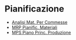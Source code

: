 # Pianificazione
- [Analisi Mat. Per Commesse](Sorgenti/DOC_VIS/TA/B£A/JM.md)
- [MRP Pianific. Materiali](Sorgenti/DOC_VIS/TA/B£A/M5.md)
- [MPS Piano Princ. Produzione](Sorgenti/DOC_VIS/TA/B£A/MP.md)
